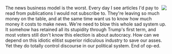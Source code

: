 <img src="http://scripting.com/images/2012/03/02/deweyDefeatsTruman.jpg" border="0" align="right">The news business model is the worst. Every day I see articles I'd pay to read from publications I would not subscribe to. They're leaving so much money on the table, and at the same time want us to know how much money it costs to make news. We're need to blow this whole sad system up. It somehow has retained all its stupidity through Trump's first term, and most voters still don't know this election is about autocracy. How can we depend on this idiotic elitist superior ridiculous industry to save our asses. Yet they do totally control discourse in our political system. End of op-ed. 
